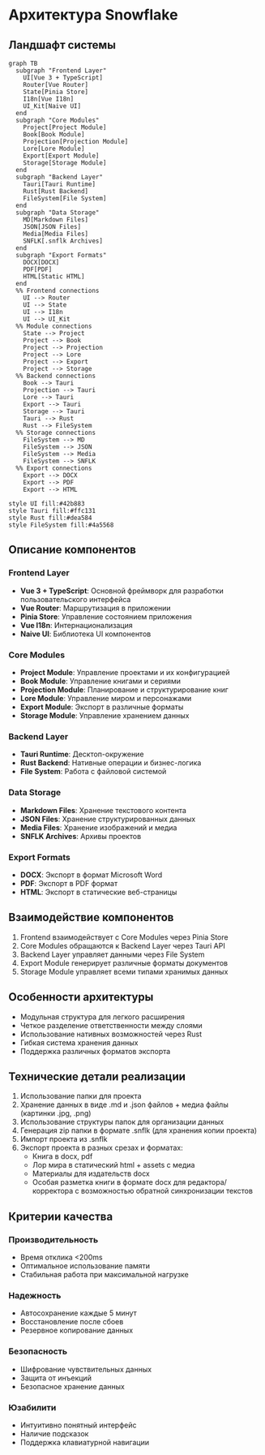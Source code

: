 # Архитектура Snowflake

## Ландшафт системы

```mermaid
graph TB
  subgraph "Frontend Layer"
    UI[Vue 3 + TypeScript]
    Router[Vue Router]
    State[Pinia Store]
    I18n[Vue I18n]
    UI_Kit[Naive UI]
  end
  subgraph "Core Modules"
    Project[Project Module]
    Book[Book Module]
    Projection[Projection Module]
    Lore[Lore Module]
    Export[Export Module]
    Storage[Storage Module]
  end
  subgraph "Backend Layer"
    Tauri[Tauri Runtime]
    Rust[Rust Backend]
    FileSystem[File System]
  end
  subgraph "Data Storage"
    MD[Markdown Files]
    JSON[JSON Files]
    Media[Media Files]
    SNFLK[.snflk Archives]
  end
  subgraph "Export Formats"
    DOCX[DOCX]
    PDF[PDF]
    HTML[Static HTML]
  end
  %% Frontend connections
    UI --> Router
    UI --> State
    UI --> I18n
    UI --> UI_Kit
  %% Module connections
    State --> Project
    Project --> Book
    Project --> Projection
    Project --> Lore
    Project --> Export
    Project --> Storage
  %% Backend connections
    Book --> Tauri
    Projection --> Tauri
    Lore --> Tauri
    Export --> Tauri
    Storage --> Tauri
    Tauri --> Rust
    Rust --> FileSystem
  %% Storage connections
    FileSystem --> MD
    FileSystem --> JSON
    FileSystem --> Media
    FileSystem --> SNFLK
  %% Export connections
    Export --> DOCX
    Export --> PDF
    Export --> HTML

style UI fill:#42b883
style Tauri fill:#ffc131
style Rust fill:#dea584
style FileSystem fill:#4a5568
```

## Описание компонентов

### Frontend Layer

- **Vue 3 + TypeScript**: Основной фреймворк для разработки пользовательского интерфейса
- **Vue Router**: Маршрутизация в приложении
- **Pinia Store**: Управление состоянием приложения
- **Vue I18n**: Интернационализация
- **Naive UI**: Библиотека UI компонентов

### Core Modules

- **Project Module**: Управление проектами и их конфигурацией
- **Book Module**: Управление книгами и сериями
- **Projection Module**: Планирование и структурирование книг
- **Lore Module**: Управление миром и персонажами
- **Export Module**: Экспорт в различные форматы
- **Storage Module**: Управление хранением данных

### Backend Layer

- **Tauri Runtime**: Десктоп-окружение
- **Rust Backend**: Нативные операции и бизнес-логика
- **File System**: Работа с файловой системой

### Data Storage

- **Markdown Files**: Хранение текстового контента
- **JSON Files**: Хранение структурированных данных
- **Media Files**: Хранение изображений и медиа
- **SNFLK Archives**: Архивы проектов

### Export Formats

- **DOCX**: Экспорт в формат Microsoft Word
- **PDF**: Экспорт в PDF формат
- **HTML**: Экспорт в статические веб-страницы

## Взаимодействие компонентов

1. Frontend взаимодействует с Core Modules через Pinia Store
2. Core Modules обращаются к Backend Layer через Tauri API
3. Backend Layer управляет данными через File System
4. Export Module генерирует различные форматы документов
5. Storage Module управляет всеми типами хранимых данных

## Особенности архитектуры

- Модульная структура для легкого расширения
- Четкое разделение ответственности между слоями
- Использование нативных возможностей через Rust
- Гибкая система хранения данных
- Поддержка различных форматов экспорта

## Технические детали реализации

1. Использование папки для проекта
2. Хранение данных в виде .md и .json файлов + медиа файлы (картинки .jpg, .png)
3. Использование структуры папок для организации данных
4. Генерация zip папки в формате .snflk (для хранения копии проекта)
5. Импорт проекта из .snflk
6. Экспорт проекта в разных срезах и форматах:
   - Книга в docx, pdf
   - Лор мира в статический html + assets с медиа
   - Материалы для издательств docx
   - Особая разметка книги в формате docx для редактора/корректора с возможностью обратной синхронизации текстов

## Критерии качества

### Производительность

- Время отклика <200ms
- Оптимальное использование памяти
- Стабильная работа при максимальной нагрузке

### Надежность

- Автосохранение каждые 5 минут
- Восстановление после сбоев
- Резервное копирование данных

### Безопасность

- Шифрование чувствительных данных
- Защита от инъекций
- Безопасное хранение данных

### Юзабилити

- Интуитивно понятный интерфейс
- Наличие подсказок
- Поддержка клавиатурной навигации
